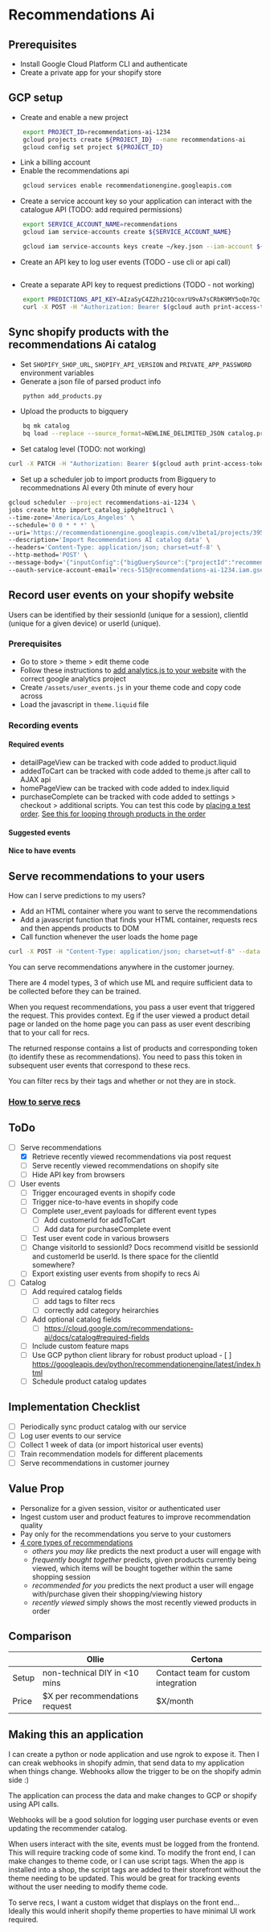 # Recommendations Ai

## Prerequisites

- Install Google Cloud Platform CLI and authenticate
- Create a private app for your shopify store

## GCP setup

- Create and enable a new project

```bash
    export PROJECT_ID=recommendations-ai-1234
    gcloud projects create ${PROJECT_ID} --name recommendations-ai 
    gcloud config set project ${PROJECT_ID}
```

- Link a billing account
- Enable the recommendations api

```bash
    gcloud services enable recommendationengine.googleapis.com
```

- Create a service account key so your application can interact with the catalogue API (TODO: add required permissions)

```bash
    export SERVICE_ACCOUNT_NAME=recommendations
    gcloud iam service-accounts create ${SERVICE_ACCOUNT_NAME}

    gcloud iam service-accounts keys create ~/key.json --iam-account ${SERVICE_ACCOUNT_NAME}@${PROJECT_ID}.iam.gserviceaccount.com
```

- Create an API key to log user events (TODO - use cli or api call)

```bash

```

- Create a separate API key to request predictions (TODO - not working)

```bash
    export PREDICTIONS_API_KEY=AIzaSyC4Z2hz21QcoxrU9vA7sCRbK9MY5oQn7Qc
    curl -X POST -H "Authorization: Bearer $(gcloud auth print-access-token)" -H "Content-Type: application/json; charset=utf-8" --data "{"predictionApiKeyRegistration": {"apiKey": '${PREDICTIONS_API_KEY}'}}" "https://recommendationengine.googleapis.com/v1beta1/projects/${PROJECT_ID}/locations/global/catalogs/default_catalog/eventStores/default_event_store/predictionApiKeyRegistrations"
```


## Sync shopify products with the recommendations Ai catalog

- Set `SHOPIFY_SHOP_URL`, `SHOPIFY_API_VERSION` and `PRIVATE_APP_PASSWORD` environment variables
- Generate a json file of parsed product info

```bash
    python add_products.py
```

- Upload the products to bigquery

```bash
    bq mk catalog
    bq load --replace --source_format=NEWLINE_DELIMITED_JSON catalog.products ./data/preprocessed_products.json ./recommendations_ai_schema.json
```

- Set catalog level (TODO: not working)

```bash
curl -X PATCH -H "Authorization: Bearer $(gcloud auth print-access-token)" -H "Content-Type: application/json; charset=utf-8" --data "{"catalogItemLevelConfig": {"eventItemLevel": "MASTER","predictItemLevel":"MASTER"}" "https://recommendationengine.googleapis.com/v1beta1/projects/${PROJECT_ID}/locations/global/catalogs/default_catalog/eventStores/default_event_store/predictionApiKeyRegistrations"
```

- Set up a scheduler job to import products from Bigquery to recommednations AI every 0th minute of every hour

```bash
gcloud scheduler --project recommendations-ai-1234 \
jobs create http import_catalog_ip0ghe1truc1 \
--time-zone='America/Los_Angeles' \
--schedule='0 0 * * *' \
--uri='https://recommendationengine.googleapis.com/v1beta1/projects/39575376907/locations/global/catalogs/default_catalog/catalogItems:import' \
--description='Import Recommendations AI catalog data' \
--headers='Content-Type: application/json; charset=utf-8' \
--http-method='POST' \
--message-body='{"inputConfig":{"bigQuerySource":{"projectId":"recommendations-ai-1234","datasetId":"catalog","tableId":"products","dataSchema":"catalog_recommendations_ai"}}}' \
--oauth-service-account-email='recs-515@recommendations-ai-1234.iam.gserviceaccount.com'
```

## Record user events on your shopify website

Users can be identified by their sessionId (unique for a session), clientId (unique for a given device) or userId (unique).

### Prerequisites

- Go to store > theme > edit theme code
- Follow these instructions to [add analytics.js to your website](https://developers.google.com/analytics/devguides/collection/analyticsjs) with the correct google analytics project
- Create `/assets/user_events.js` in your theme code and copy code across
- Load the javascript in `theme.liquid` file

### Recording events

#### Required events

- detailPageView can be tracked with code added to product.liquid
- addedToCart can be tracked with code added to theme.js after call to AJAX api
- homePageView can be tracked with code added to index.liquid
- purchaseComplete can be tracked with code added to settings > checkout > additional scripts. You can test this code by [placing a test order](https://help.shopify.com/en/manual/checkout-settings/test-orders). [See this for looping through products in the order](https://help.shopify.com/en/manual/orders/status-tracking/customize-order-status/add-conversion-tracking)

#### Suggested events

#### Nice to have events

## Serve recommendations to your users

How can I serve predictions to my users? 

- Add an HTML container where you want to serve the recommendations
- Add a javascript function that finds your HTML container, requests recs and then appends products to DOM
- Call function whenever the user loads the home page

```bash
curl -X POST -H "Content-Type: application/json; charset=utf-8" --data  '{"dryRun": true, "userEvent": {"eventType": "detail-page-view","userInfo": {"visitorId": "645951754.1609442302"},"eventDetail": {},"productEventDetail": {"productDetails": [{"id": "6158282784966"}]}}}' https://recommendationengine.googleapis.com/v1beta1/projects/${PROJECT_ID}/locations/global/catalogs/default_catalog/eventStores/default_event_store/placements/recently_viewed_default:predict?key=AIzaSyCcX57W5aiUjWNeFfW4Qs8Gv8IND117iMc
```

You can serve recommendations anywhere in the customer journey.

There are 4 model types, 3 of which use ML and require sufficient data to be collected before they can be trained.

When you request recommendations, you pass a user event that triggered the request. This provides context. Eg if the user viewed a product detail page or landed on the home page you can pass as user event describing that to your call for recs.

The returned response contains a list of products and corresponding token (to identify these as recommendations). You need to pass this token in subsequent user events that correspond to these recs.

You can filter recs by their tags and whether or not they are in stock.

### [How to serve recs](https://shopify.dev/tutorials/develop-theme-recommended-products-using-json-api#tracking-conversions-for-product-recommendations)

## ToDo

- [ ] Serve recommendations
    - [x] Retrieve recently viewed recommendations via post request
    - [ ] Serve recently viewed recommendations on shopify site
    - [ ] Hide API key from browsers
- [ ] User events
    - [ ] Trigger encouraged events in shopify code
    - [ ] Trigger nice-to-have events in shopify code
    - [ ] Complete user_event payloads for different event types
        - [ ] Add customerId for addToCart
        - [ ] Add data for purchaseComplete event
    - [ ] Test user event code in various browsers
    - [ ] Change visitorId to sessionId? Docs recommend visitId be sessionId and customerId be userId. Is there space for the clientId somewhere?
    - [ ] Export existing user events from shopify to recs Ai
- [ ] Catalog
    - [ ] Add required catalog fields
        - [ ] add tags to filter recs
        - [ ] correctly add category heirarchies
    - [ ] Add optional catalog fields
        - [ ] https://cloud.google.com/recommendations-ai/docs/catalog#required-fields
    - [ ] Include custom feature maps
    - [ ] Use GCP python client library for robust product upload - [ ] https://googleapis.dev/python/recommendationengine/latest/index.html
    - [ ] Schedule product catalog updates

## Implementation Checklist

- [ ] Periodically sync product catalog with our service
- [ ] Log user events to our service
- [ ] Collect 1 week of data (or import historical user events)
- [ ] Train recommendation models for different placements
- [ ] Serve recommendations in customer journey

## Value Prop

- Personalize for a given session, visitor or authenticated user
- Ingest custom user and product features to improve recommendation quality
- Pay only for the recommendations you serve to your customers
- [4 core types of recommendations](https://cloud.google.com/recommendations-ai/docs/placements#model-types)
    - *others you may like* predicts the next product a user will engage with
    - *frequently bought together* predicts, given products currently being viewed, which items will be bought together within the same shopping session
    - *recommended for you* predicts the next product a user will engage with/purchase given their shopping/viewing history
    - *recently viewed* simply shows the most recently viewed products in order

## Comparison

|       | Ollie | Certona | 
|-------|-------|---------|
| Setup | non-technical DIY in <10 mins | Contact team for custom integration | 
| Price | $X per recommendations request | $X/month | 

## Making this an application

I can create a python or node application and use ngrok to expose it. Then I can creak webhooks in shopify admin, that send data to my application when things change. Webhooks allow the trigger to be on the shopify admin side :)

The application can process the data and make changes to GCP or shopify using API calls.

Webhooks will be a good solution for logging user purchase events or even updating the recommender catalog.

When users interact with the site, events must be logged from the frontend. This will require tracking code of some kind. To modify the front end, I can make changes to theme code, or I can use script tags. When the app is installed into a shop, the script tags are added to their storefront without the theme needing to be updated. This would be great for tracking events without the user needing to modify theme code.

To serve recs, I want a custom widget that displays on the front end... Ideally this would inherit shopify theme properties to have minimal UI work required.
